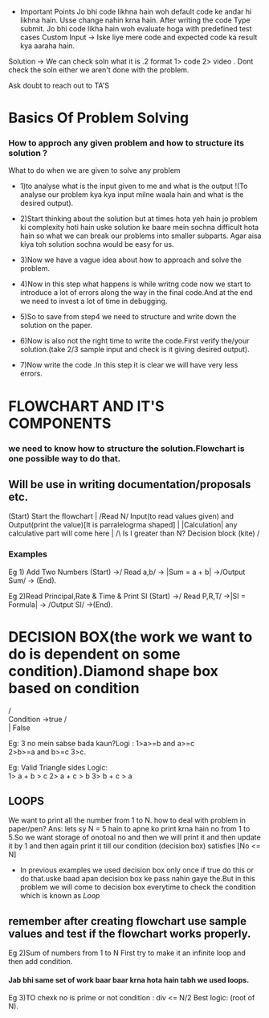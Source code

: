 * Important Points
Jo bhi code likhna hain woh default code ke andar hi likhna hain. Usse change nahin krna hain.
After writing the code Type submit. Jo bhi code likha hain woh evaluate hoga  with  predefined test cases
Custom Input ->
Iske liye mere code and expected code ka result kya aaraha hain.

Solution ->
We can check soln what it is .2 format 1> code 2> video .
Dont check the soln either we aren't done with the problem.

Ask doubt to reach out to TA'S 




# Basics Of Problem Solving

### How to approch any given problem and how to structure its solution ?
What to do when we are given to solve any problem

* 1)to analyse what is the input given to me and what is the output !(To analyse our problem kya kya input milne waala hain and what is the desired output).

* 2)Start thinking about the solution but at times hota yeh hain jo problem ki complexity hoti hain uske solution ke baare mein sochna difficult hota hain so what we can break our problems into smaller subparts.
Agar aisa kiya toh solution sochna would be easy for us.

* 3)Now we have a vague idea about how to approach and solve the problem.

* 4)Now in this step what happens is while writng code now we start to introduce a lot of errors along the way in the final code.And at the end we need to invest a lot of time in debugging.

* 5)So to save from step4 we need to structure and write down the solution on the paper.

* 6)Now is also not the right time to write the code.First verify the/your solution.(take 2/3 sample input and check is it giving desired output).

* 7)Now write the code .In this step it is clear we will have very less errors.

# FLOWCHART AND IT'S COMPONENTS 

### we need to know how to structure the solution.Flowchart is one possible way to do that.

## Will be use in writing documentation/proposals etc.

(Start) Start the flowchart
   |
/Read N/   Input(to read values given) and Output(print the value)[It is parralelogrma shaped]
   |
|Calculation| any calculative part will come here 
   |
   /\ 
Is I greater than N?     Decision block (kite)
   \/


### Examples

Eg 1) Add Two Numbers
(Start) ->/ Read a,b/ -> |Sum = a + b| ->/Output Sum/ -> (End).

Eg 2)Read Principal,Rate & Time & Print SI
(Start) ->/ Read P,R,T/ ->|SI = Formula| -> /Output SI/ ->(End).


# DECISION BOX(the work we want to do is dependent on some condition).Diamond shape box based on condition

   /\
Condition ->true
   \/  
   |
   False

Eg: 3 no mein sabse bada kaun?Logi : 1>a>=b and a>=c   
                                    2>b>=a and b>=c
                                    3>c.

Eg: Valid Triangle  sides Logic:     
1> a + b > c
2> a + c > b
3> b + c > a

## LOOPS

We want to  print all the number from 1 to N. how to deal with problem in paper/pen?
Ans: lets sy N = 5 hain to apne ko print krna hain no from 1 to 5.So we want storage of onotoal no and then we will print it and then update it by 1 and then again print it till our condition (decision box) satisfies [No <= N]

* In previous examples we used decision box only once if true do this or do that.uske baad apan decision box ke pass nahin gaye the.But in this problem we will come to decision box everytime to check the condition which is known as  *Loop*


## remember after creating flowchart use sample values and test if the flowchart works properly.

Eg 2)Sum of numbers from 1 to N
First try to make it an infinite loop and then add condition.

#### Jab bhi same set of work baar baar krna hota hain tabh we used loops.

Eg 3)TO chexk no is prime or not condition : div <= N/2
     Best logic: (root of N).

     
